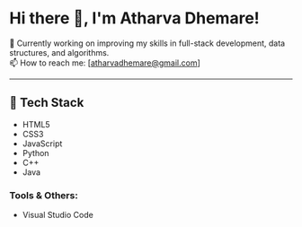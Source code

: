 # Hi there 👋, I'm Atharva Dhemare!

🔭 Currently working on improving my skills in full-stack development, data structures, and algorithms. </br>
📫 How to reach me: [atharvadhemare@gmail.com]

---

## 🚀 Tech Stack

- HTML5
- CSS3
- JavaScript
- Python
- C++
- Java

### Tools & Others:
- Visual Studio Code
